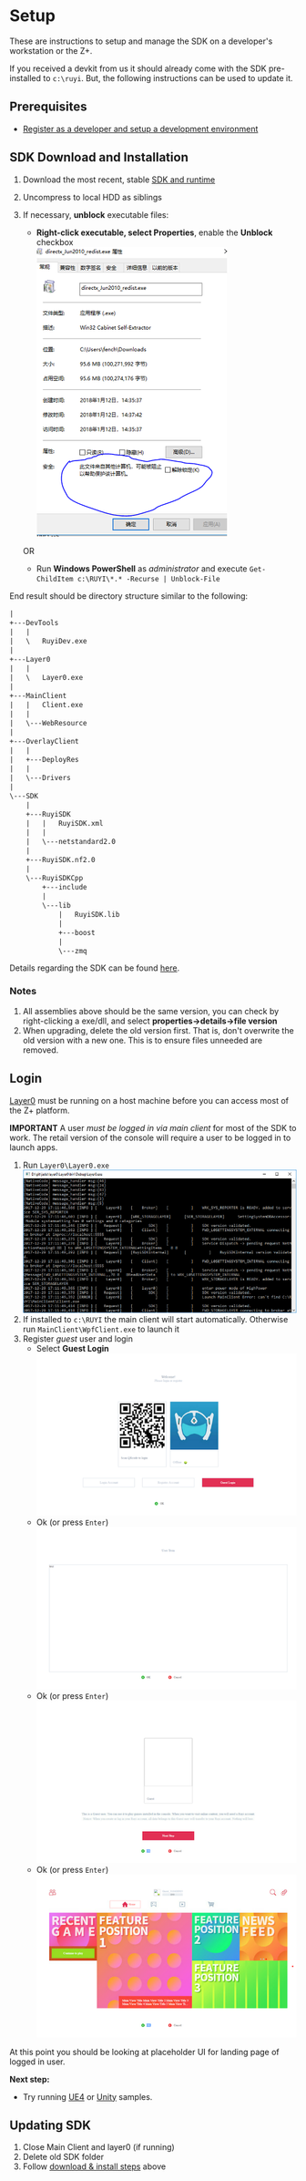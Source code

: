 # Setup

These are instructions to setup and manage the SDK on a developer's workstation or the Z+.

If you received a devkit from us it should already come with the SDK pre-installed to `c:\ruyi`.  But, the following instructions can be used to update it.

## Prerequisites

- [Register as a developer and setup a development environment](../topics/dev_onboarding.md)

## SDK Download and Installation

1. Download the most recent, stable [SDK and runtime](https://github.com/subor/sdk/releases)
1. Uncompress to local HDD as siblings
1. If necessary, __unblock__ executable files:
    - __Right-click executable, select Properties__, enable the __Unblock__ checkbox  
    ![](/docs/img/exe_unblock.png)

    OR
    - Run __Windows PowerShell__ as _administrator_ and execute `Get-ChildItem c:\RUYI\*.* -Recurse | Unblock-File`

End result should be directory structure similar to the following:
```
|   
+---DevTools
|   |    
|   \   RuyiDev.exe
|         
+---Layer0
|   |    
|   \   Layer0.exe
|                               
+---MainClient
|   |   Client.exe
|   |
|   \---WebResource
|                   
+---OverlayClient
|   |   
|   +---DeployRes
|   |       
|   \---Drivers
|           
\---SDK
    |   
    +---RuyiSDK
    |   |   RuyiSDK.xml
    |   |   
    |   \---netstandard2.0
    |               
    +---RuyiSDK.nf2.0
    |       
    \---RuyiSDKCpp
        +---include
        |               
        \---lib
            |   RuyiSDK.lib
            |   
            +---boost
            |       
            \---zmq
```

Details regarding the SDK can be found [here](../topics/sdk.md).

### Notes
1. All assemblies above should be the same version, you can check by right-clicking a exe/dll, and select __properties->details->file version__
1. When upgrading, delete the old version first.  That is, don't overwrite the old version with a new one.  This is to ensure files unneeded are removed.


## Login

[Layer0](../topics/layer0.md) must be running on a host machine before you can access most of the Z+ platform.

__IMPORTANT__ A user _must be logged in via main client_ for most of the SDK to work.  The retail version of the console will require a user to be logged in to launch apps.

1. Run `Layer0\Layer0.exe`  
![](/docs/img/layer0.png)
1. If installed to `c:\RUYI` the main client will start automatically.  Otherwise run `MainClient\WpfClient.exe` to launch it
1. Register _guest_ user and login
    - Select __Guest Login__  
    ![](/docs/img/client_00.png)
    - Ok (or press `Enter`)  
    ![](/docs/img/client_01.png)
    - Ok (or press `Enter`)  
    ![](/docs/img/client_02.png)
    - Ok (or press `Enter`)  
    ![](/docs/img/client_03.png)

At this point you should be looking at placeholder UI for landing page of logged in user.

__Next step:__

- Try running [UE4](run_ue4_sample_pc.md) or [Unity](run_unity_sample_console.md) samples.

## Updating SDK

1. Close Main Client and layer0 (if running)
1. Delete old SDK folder
1. Follow [download & install steps](#SDK-Download-and-Installation) above